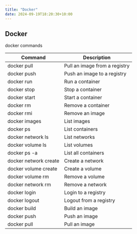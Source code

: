 ```yaml
---
title: "Docker"
date: 2024-09-19T18:20:30+10:00
---
```


## Docker

docker commands

| Command | Description |
| --- | --- |
|docker pull|Pull an image from a registry|
|docker push|Push an image to a registry|
|docker run|Run a container|
|docker stop|Stop a container|
|docker start|Start a container|
|docker rm|Remove a container|
|docker rmi|Remove an image|
|docker images|List images|
|docker ps|List containers|
|docker network ls|List networks|
|docker volume ls|List volumes|
|docker ps -a|List all containers|
|docker network create|Create a network|
|docker volume create|Create a volume|
|docker volume rm|Remove a volume|
|docker network rm|Remove a network|
|docker login|Login to a registry|
|docker logout|Logout from a registry|
|docker build|Build an image|
|docker push|Push an image|
|docker pull|Pull an image|


